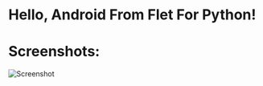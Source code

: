 # Hello, Android From Flet For Python!

# Screenshots:
![Screenshot](https://github.com/user-attachments/assets/3c9e1fc2-8e3b-484e-aa8e-9b4d6e8e02ef)
